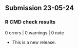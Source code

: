 ## Submission 23-05-24
### R CMD check results

0 errors | 0 warnings | 0 note

* This is a new release.
